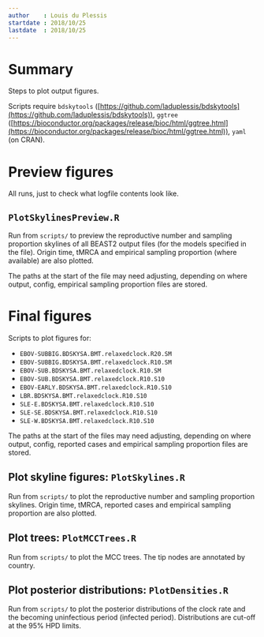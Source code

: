 ```yaml
---
author    : Louis du Plessis
startdate : 2018/10/25
lastdate  : 2018/10/25
---
```


# Summary

Steps to plot output figures.

Scripts require `bdskytools` ([https://github.com/laduplessis/bdskytools](https://github.com/laduplessis/bdskytools)), `ggtree` ([https://bioconductor.org/packages/release/bioc/html/ggtree.html](https://bioconductor.org/packages/release/bioc/html/ggtree.html)), `yaml` (on CRAN).

# Preview figures

All runs, just to check what logfile contents look like.

## `PlotSkylinesPreview.R`

Run from `scripts/` to preview the reproductive number and sampling proportion skylines of all BEAST2 output files (for the models specified in the file). Origin time, tMRCA and empirical sampling proportion (where available) are also plotted.

The paths at the start of the file may need adjusting, depending on where output, config, empirical sampling proportion files are stored.


# Final figures

Scripts to plot figures for:

- `EBOV-SUBBIG.BDSKYSA.BMT.relaxedclock.R20.SM`
- `EBOV-SUBBIG.BDSKYSA.BMT.relaxedclock.R10.SM`
- `EBOV-SUB.BDSKYSA.BMT.relaxedclock.R10.SM`
- `EBOV-SUB.BDSKYSA.BMT.relaxedclock.R10.S10`
- `EBOV-EARLY.BDSKYSA.BMT.relaxedclock.R10.S10`
- `LBR.BDSKYSA.BMT.relaxedclock.R10.S10`
- `SLE-E.BDSKYSA.BMT.relaxedclock.R10.S10`
-	`SLE-SE.BDSKYSA.BMT.relaxedclock.R10.S10`
-	`SLE-W.BDSKYSA.BMT.relaxedclock.R10.S10`


The paths at the start of the files may need adjusting, depending on where output, config, reported cases and empirical sampling proportion files are stored.

##  Plot skyline figures: `PlotSkylines.R`

Run from `scripts/` to plot the reproductive number and sampling proportion skylines. Origin time, tMRCA, reported cases and empirical sampling proportion are also plotted.


## Plot trees: `PlotMCCTrees.R`

Run from `scripts/` to plot the MCC trees. The tip nodes are annotated by country.


## Plot posterior distributions: `PlotDensities.R`

Run from `scripts/` to plot the posterior distributions of the clock rate and the becoming uninfectious period (infected period). Distributions are cut-off at the 95% HPD limits.
